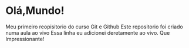 # Olá,Mundo!
 Meu primeiro reopisitorio do curso Git e Github
 Este repositorio foi criado numa aula ao vivo
Essa linha eu adicionei deretamente ao vivo. Que Impressionante!
